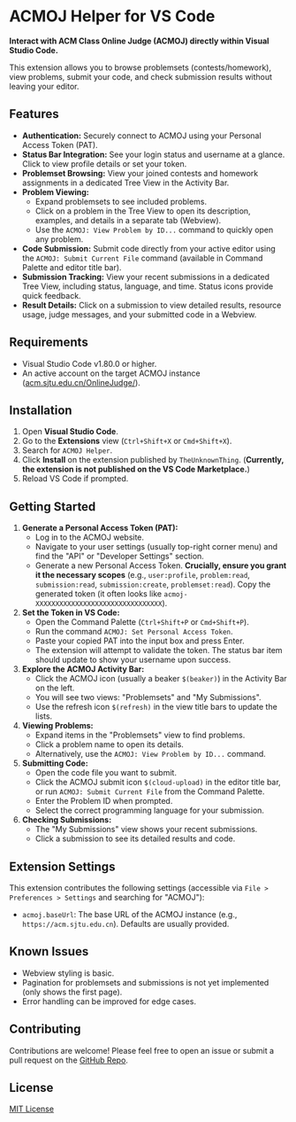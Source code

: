 # ACMOJ Helper for VS Code

**Interact with ACM Class Online Judge (ACMOJ) directly within Visual Studio Code.**

This extension allows you to browse problemsets (contests/homework), view problems, submit your code, and check submission results without leaving your editor.

## Features

*   **Authentication:** Securely connect to ACMOJ using your Personal Access Token (PAT).
*   **Status Bar Integration:** See your login status and username at a glance. Click to view profile details or set your token.
*   **Problemset Browsing:** View your joined contests and homework assignments in a dedicated Tree View in the Activity Bar.
*   **Problem Viewing:**
    *   Expand problemsets to see included problems.
    *   Click on a problem in the Tree View to open its description, examples, and details in a separate tab (Webview).
    *   Use the `ACMOJ: View Problem by ID...` command to quickly open any problem.
*   **Code Submission:** Submit code directly from your active editor using the `ACMOJ: Submit Current File` command (available in Command Palette and editor title bar).
*   **Submission Tracking:** View your recent submissions in a dedicated Tree View, including status, language, and time. Status icons provide quick feedback.
*   **Result Details:** Click on a submission to view detailed results, resource usage, judge messages, and your submitted code in a Webview.

## Requirements

*   Visual Studio Code v1.80.0 or higher.
*   An active account on the target ACMOJ instance ([acm.sjtu.edu.cn/OnlineJudge/](https://acm.sjtu.edu.cn/OnlineJudge/)).

## Installation

1.  Open **Visual Studio Code**.
2.  Go to the **Extensions** view (`Ctrl+Shift+X` or `Cmd+Shift+X`).
3.  Search for `ACMOJ Helper`.
4.  Click **Install** on the extension published by `TheUnknownThing`. (**Currently, the extension is not published on the VS Code Marketplace.**)
5.  Reload VS Code if prompted.

## Getting Started

1.  **Generate a Personal Access Token (PAT):**
    *   Log in to the ACMOJ website.
    *   Navigate to your user settings (usually top-right corner menu) and find the "API" or "Developer Settings" section.
    *   Generate a new Personal Access Token. **Crucially, ensure you grant it the necessary scopes** (e.g., `user:profile`, `problem:read`, `submission:read`, `submission:create`, `problemset:read`). Copy the generated token (it often looks like `acmoj-XXXXXXXXXXXXXXXXXXXXXXXXXXXXXXXX`).
2.  **Set the Token in VS Code:**
    *   Open the Command Palette (`Ctrl+Shift+P` or `Cmd+Shift+P`).
    *   Run the command `ACMOJ: Set Personal Access Token`.
    *   Paste your copied PAT into the input box and press Enter.
    *   The extension will attempt to validate the token. The status bar item should update to show your username upon success.
3.  **Explore the ACMOJ Activity Bar:**
    *   Click the ACMOJ icon (usually a beaker `$(beaker)`) in the Activity Bar on the left.
    *   You will see two views: "Problemsets" and "My Submissions".
    *   Use the refresh icon `$(refresh)` in the view title bars to update the lists.
4.  **Viewing Problems:**
    *   Expand items in the "Problemsets" view to find problems.
    *   Click a problem name to open its details.
    *   Alternatively, use the `ACMOJ: View Problem by ID...` command.
5.  **Submitting Code:**
    *   Open the code file you want to submit.
    *   Click the ACMOJ submit icon `$(cloud-upload)` in the editor title bar, or run `ACMOJ: Submit Current File` from the Command Palette.
    *   Enter the Problem ID when prompted.
    *   Select the correct programming language for your submission.
6.  **Checking Submissions:**
    *   The "My Submissions" view shows your recent submissions.
    *   Click a submission to see its detailed results and code.

## Extension Settings

This extension contributes the following settings (accessible via `File > Preferences > Settings` and searching for "ACMOJ"):

*   `acmoj.baseUrl`: The base URL of the ACMOJ instance (e.g., `https://acm.sjtu.edu.cn`). Defaults are usually provided.

## Known Issues

*   Webview styling is basic.
*   Pagination for problemsets and submissions is not yet implemented (only shows the first page).
*   Error handling can be improved for edge cases.

## Contributing

Contributions are welcome! Please feel free to open an issue or submit a pull request on the [GitHub Repo](https://github.com/theunknownthing/vscode-acmoj).

## License

[MIT License](LICENSE.md)